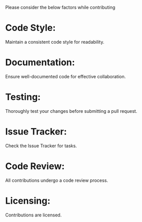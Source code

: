  Please consider the below factors while contributing
# Code Style:
 Maintain a consistent code style for readability.
# Documentation:
Ensure well-documented code for effective collaboration.
# Testing:
Thoroughly test your changes before submitting a pull request.
# Issue Tracker:
Check the Issue Tracker for tasks.
# Code Review:
All contributions undergo a code review process.
# Licensing:
Contributions are licensed.
